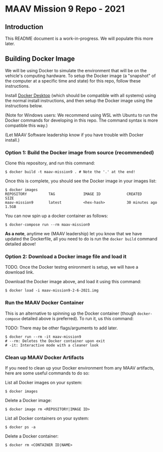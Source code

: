 # MAAV Mission 9 Repo - 2021

## Introduction
This README document is a work-in-progress. We will populate this more later.

## Building Docker Image
We will be using Docker to simulate the environment that will be on the
vehicle's computing hardware. To setup the Docker image (a "snapshot" of the
computer at a specific time and state) for this repo, follow these
instructions.

Install [Docker Desktop](https://docs.docker.com/get-docker/)
(which should be compatible with all systems) using the
normal install instructions, and then setup the Docker image using the
instructions below.

(Note for Windows users: We recommend using WSL with Ubuntu to run the Docker
commands for developing in this repo. The command syntax is more compatible
this way.)

(Let MAAV Software leadership know if you have trouble with Docker install.)

### Option 1: Build the Docker image from source (recommended)
Clone this repository, and run this command:

```
$ docker build -t maav-mission9 . # Note the '.' at the end!
```

Once this is complete, you should see the Docker image in your images list:

```
$ docker images
REPOSITORY          TAG             IMAGE ID            CREATED         SIZE
maav-mission9       latest          <hex-hash>          30 minutes ago  1.5GB
```

You can now spin up a docker container as follows:

```
$ docker-compose run --rm maav-mission9
```

**As a note**, anytime we (MAAV leadership) let you know that we have updated the Dockerfile, all you need to do is run the `docker build` command detailed above!

### Option 2: Download a Docker image file and load it
TODO. Once the Docker testng enironment is setup, we will have a download link.

Download the Docker image above, and load it using this command:
```
$ docker load -i maav-mission9-2-6-2021.img
```

### Run the MAAV Docker Container
This is an alternative to spinning up the Docker container (though `docker-compose` detailed above is preferred). To run it, us this command:

TODO: There may be other flags/arguments to add later.
```
$ docker run --rm -it maav-mission9
# --rm: Deletes the Docker container upon exit
# -it: Interactive mode with a cleaner look
```

### Clean up MAAV Docker Artifacts
If you need to clean up your Docker environment from any MAAV artifacts, here
are some useful commands to do so:

List all Docker images on your system:
```
$ docker images
```
Delete a Docker image:
```
$ docker image rm <REPOSITORY|IMAGE ID>
```
List all Docker containers on your system:
```
$ docker ps -a
```
Delete a Docker container:
```
$ docker rm <CONTAINER ID|NAME>
```
